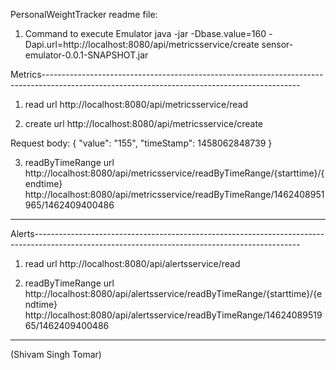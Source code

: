 PersonalWeightTracker readme file:




1. 	Command to execute Emulator 
	java -jar -Dbase.value=160 -Dapi.url=http://localhost:8080/api/metricsservice/create sensor-emulator-0.0.1-SNAPSHOT.jar


Metrics----------------------------------------------------------------------------------------------------------------------------------------------

1. read url  http://localhost:8080/api/metricsservice/read

2. create url http://localhost:8080/api/metricsservice/create

Request body:
{
"value": "155",
"timeStamp": 1458062848739
}

3. readByTimeRange url  http://localhost:8080/api/metricsservice/readByTimeRange/{starttime}/{endtime}
http://localhost:8080/api/metricsservice/readByTimeRange/1462408951965/1462409400486
 

------------------------------------------------------------------------------------------------------------------------------------------------------

Alerts------------------------------------------------------------------------------------------------------------------------------------------------

1. read url  http://localhost:8080/api/alertsservice/read


2. readByTimeRange url  http://localhost:8080/api/alertsservice/readByTimeRange/{starttime}/{endtime}
 http://localhost:8080/api/alertsservice/readByTimeRange/1462408951965/1462409400486


-------------------------------------------------------------------------------------------------------------------------------------------------------
 
 
 
 
(Shivam Singh Tomar)
